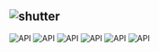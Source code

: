 ## ![shutter](https://github.com/Zopnote/shutter/assets/126571884/4eb99ef2-b797-40c1-9826-b1b9d55d08d9)

![API](https://img.shields.io/badge/Language_-_Dart-2146E9)   ![API](https://img.shields.io/badge/Platform_-_iOS_&_Android-DECD63)    ![API](https://img.shields.io/badge/Status_-_Final_touches-88DE63)     ![API](https://img.shields.io/badge/API_-Flutter-97DBD9)     ![API](https://img.shields.io/badge/Current_version-1.0-DB9797)       ![API](https://img.shields.io/badge/Developed_for-IGSDEL-97DBC9)   
